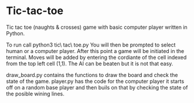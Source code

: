 # Tic-tac-toe
Tic tac toe (naughts & crosses) game with basic computer player written in Python.

To run call python3 tic\ tac\ toe.py
You will then be prompted to select human or a computer player. After this point a game will be initiated in the terminal. Moves will be added by entering the cordiante of the cell indexed from the top left cell (1,1).
The AI can be beaten but it is not that easy.

draw_board.py contains the functions to draw the board and check the state of the game.
player.py has the code for the computer player it starts off on a random base player and then buils on that by checking the state of the posible wining lines.
